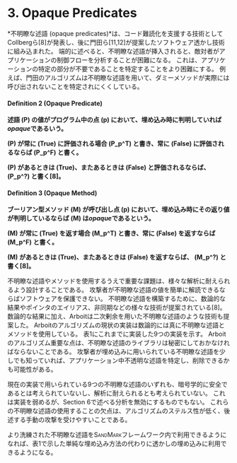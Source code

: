 # 3. Opaque Predicates

*不明瞭な述語 (opaque predicates)*は、コード難読化を支援する技術としてCollbergら[8]が発表し、後に門田ら[11,12]が提案したソフトウェア透かし技術に組み込まれた。
端的に述べると、不明瞭な述語が挿入されると、敵対者がアプリケーションの制御フローを分析することが困難になる。
これは、アプリケーションの特定の部分が不要であることを特定することをより困難にする。
例えば、門田のアルゴリズムは不明瞭な述語を用いて、ダミーメソッドが実際には呼び出されないことを特定されにくくしている。

#### Definition 2 (Opaque Predicate)

<!-- textlint-disable ja-hiragana-keishikimeishi -->
<b>述語 \(P\) の値がプログラム中の点 \(p\) において、埋め込み時に判明していれば*opaque*であるいう。</b>
<!-- textlint-enable -->

<b>\(P\) が常に \(True\) に評価される場合 \(P_p^T\) と書き、常に \(False\) に評価されるならば \(P_p^F\) と書く。</b>

<!-- textlint-disable japanese/no-doubled-joshi -->
<!-- textlint-disable ja-technical-writing/no-exclamation-question-mark -->
<b>\(P\) があるときは \(True\)、またあるときは \(False\) と評価されるならば、 \(P_p^?\) と書く[8]。</b>
<!-- textlint-enable -->

#### Definition 3 (Opaque Method)

<b>ブーリアン型メソッド \(M\) が呼び出し点 \(p\) において、埋め込み時にその返り値が判明しているならば \(M\) は*opaque*であるという。</b>

<b>\(M\) が常に \(True\) を返す場合 \(M_p^T\) と書き、常に \(False\) を返すならば \(M_p^F\) と書く。</b>

<!-- textlint-disable japanese/no-doubled-joshi -->
<!-- textlint-disable ja-technical-writing/no-exclamation-question-mark -->
<b>\(M\) があるときは \(True\)、またあるときは \(False\) を返すならば、 \(M_p^?\) と書く[8]。</b>
<!-- textlint-enable -->

不明瞭な述語やメソッドを使用するうえで重要な課題は、様々な解析に耐えられるよう設計することである。
攻撃者が不明瞭な述語の値を簡単に解読できるならばソフトウェアを保護できない。
不明瞭な述語を構築するために、数論的な結果やポインタのエイリアス、非同期などの様々な技術が提案されている[8]。
数論的な結果に加え、Arboitは二次剰余を用いた不明瞭な述語のような技術も提案した。
Arboitのアルゴリズムの現状の実装は数論的には真に不明瞭な述語とメソッドを使用している。
表1にこれまでに実装した9つの実装を示す。
Arboitのアルゴリズム重要な点は、不明瞭な述語のライブラリは秘密にしておかなければならないことである。
攻撃者が埋め込みに用いられている不明瞭な述語を少しでも知っていれば、アプリケーション中不透明な述語を特定し、削除できるかも可能性がある。

現在の実装で用いられている9つの不明瞭な述語のいずれも、暗号学的に安全であるとは考えられていないし、解析に耐えられるとも考えられていない。
これは実装を弱めるが、Section 6で述べる分析を無効にするものでもない。
これらの不明瞭な述語の使用することの欠点は、アルゴリズムのステルス性が低く、後述する手動の攻撃を受けやすいことである。
<!-- textlint-disable japanese/no-doubled-joshi -->
より洗練された不明瞭な述語をS<span style="font-size: .7em">AND</span>M<span style="font-size: .7em">ARK</span>フレームワーク内で利用できるようになれば、表1で示した単純な埋め込み方法の代わりに透かしの埋め込みに利用できるようになる。
<!-- textlint-enable -->
